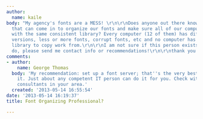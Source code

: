 ```yaml
---
author:
  name: kaile
body: "My agency's fonts are a MESS! \r\n\r\nDoes anyone out there know a specialist
  that can come in to organize our fonts and make sure all of our computers are working
  with the same consistent library? Every computer (12 of them) has different selection,
  versions, less or more fonts, corrupt fonts, etc and no computer has a clean master
  library to copy work from.\r\n\r\nI am not sure if this person exists, but if they
  do, please send me contact info or recommendations!\r\n\r\nthank you SO much! :)"
comments:
- author:
    name: George Thomas
  body: 'My recommendation: set up a font server; that''s the very best way to do
    it. Just about any competent IT person can do it for you. Check with computer
    consultants in your area.'
  created: '2013-05-14 16:55:54'
date: '2013-05-14 16:19:37'
title: Font Organizing Professional?

---
```

